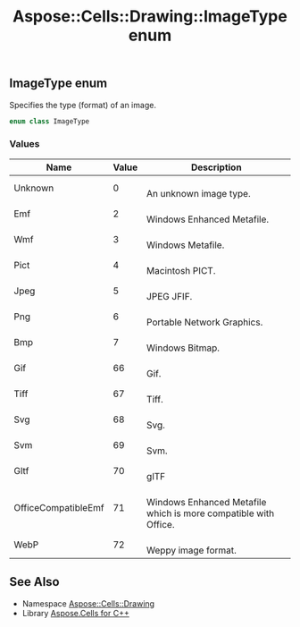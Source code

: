 ﻿---
title: Aspose::Cells::Drawing::ImageType enum
linktitle: ImageType
second_title: Aspose.Cells for C++ API Reference
description: 'Aspose::Cells::Drawing::ImageType enum. Specifies the type (format) of an image in C++.'
type: docs
weight: 8800
url: /cpp/aspose.cells.drawing/imagetype/
---
## ImageType enum


Specifies the type (format) of an image.

```cpp
enum class ImageType
```

### Values

| Name | Value | Description |
| --- | --- | --- |
| Unknown | 0 | <br>An unknown image type. |
| Emf | 2 | <br>Windows Enhanced Metafile. |
| Wmf | 3 | <br>Windows Metafile. |
| Pict | 4 | <br>Macintosh PICT. |
| Jpeg | 5 | <br>JPEG JFIF. |
| Png | 6 | <br>Portable Network Graphics. |
| Bmp | 7 | <br>Windows Bitmap. |
| Gif | 66 | <br>Gif. |
| Tiff | 67 | <br>Tiff. |
| Svg | 68 | <br>Svg. |
| Svm | 69 | <br>Svm. |
| Gltf | 70 | <br>glTF |
| OfficeCompatibleEmf | 71 | <br>Windows Enhanced Metafile which is more compatible with Office. |
| WebP | 72 | <br>Weppy image format. |

## See Also

* Namespace [Aspose::Cells::Drawing](../)
* Library [Aspose.Cells for C++](../../)
